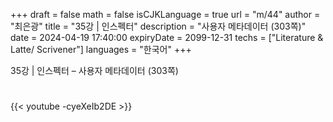 +++
draft = false
math = false
isCJKLanguage = true
url = "m/44"
author = "최은광"
title = "35강 | 인스펙터"
description = "사용자 메타데이터 (303쪽)"
date = 2024-04-19 17:40:00
expiryDate = 2099-12-31
techs = ["Literature & Latte/ Scrivener"]
languages = "한국어"
+++

35강 | 인스펙터 – 사용자 메타데이터 (303쪽)

<!--more--> 

#

{{< youtube -cyeXeIb2DE >}}

#